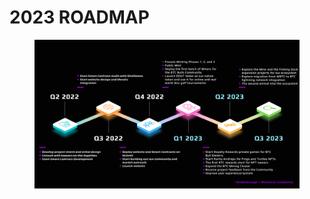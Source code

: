 # 2023 ROADMAP

<figure><img src="../../.gitbook/assets/Roadmap SVG - revised (1).png" alt=""><figcaption></figcaption></figure>
